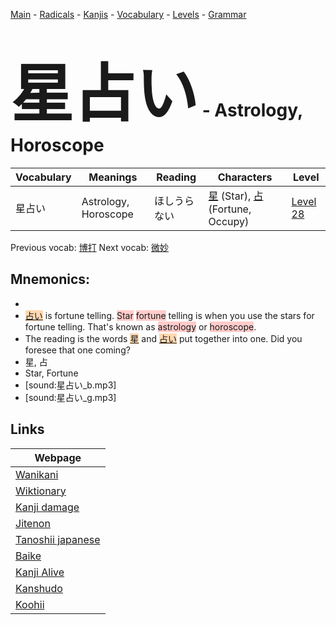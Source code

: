 <style> bigfont {font-size: 100px}</style>
[Main](../README.md) -
[Radicals](../radicals.md) -
[Kanjis](../kanjis.md) -
[Vocabulary](../vocabulary.md) -
[Levels](../levels.md) -
[Grammar](../grammar.md)
# <bigfont> 星占い</bigfont> - Astrology, Horoscope 

| Vocabulary | Meanings | Reading | Characters | Level |
| --- | --- | --- | --- | --- |
| 星占い | Astrology, Horoscope | ほしうらない |  [星](../kanjis/星.md) (Star), [占](../kanjis/占.md) (Fortune, Occupy) | [Level 28](../levels/wk_level28.md) |

Previous vocab: [博打](博打.md) Next vocab: [微妙](微妙.md) 

## Mnemonics:

* 
* <span style="background-color:#fed8b1"> [占い](https://jisho.org/search/占い)</span> is fortune telling. <span style="background-color:#ffcccb"> Star</span> <span style="background-color:#ffcccb"> fortune</span> telling is when you use the stars for fortune telling. That's known as <span style="background-color:#ffcccb"> astrology</span> or <span style="background-color:#ffcccb"> horoscope</span>.
* The reading is the words <span style="background-color:#fed8b1"> [星](https://jisho.org/search/星)</span> and <span style="background-color:#fed8b1"> [占い](https://jisho.org/search/占い)</span> put together into one. Did you foresee that one coming?
* 星, 占
* Star, Fortune
* [sound:星占い_b.mp3]
* [sound:星占い_g.mp3]


## Links 

| Webpage |
| --- |
| [Wanikani          ](https://www.wanikani.com/kanji/星占い) |
| [Wiktionary        ](https://en.wiktionary.org/wiki/星占い) |
| [Kanji damage      ](http://www.kanjidamage.com/kanji/search?utf8=✓&q=星占い) |
| [Jitenon           ](https://jitenon.com/kanji/星占い) |
| [Tanoshii japanese ](https://www.tanoshiijapanese.com/dictionary/kanji.cfm?k=星占い) |
| [Baike             ](https://baike.baidu.com/item/星占い) |
| [Kanji Alive       ](https://app.kanjialive.com/星占い) |
| [Kanshudo          ](https://www.kanshudo.com/searchmn?q=星占い) |
| [Koohii            ](https://kanji.koohii.com/study/kanji/星占い) |
